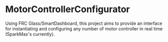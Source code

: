 # MotorControllerConfigurator
Using FRC Glass/SmartDashboard, this project aims to provide an interface for instantiating and configuring any number of motor controller in real time (SparkMax's currently).  
